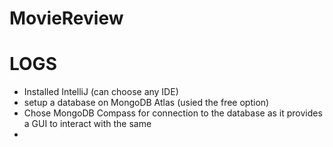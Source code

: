 # MovieReview



# LOGS

- Installed IntelliJ (can choose any IDE) 
- setup a database on MongoDB Atlas (usied the free option)
- Chose MongoDB Compass for connection to the database as it provides a GUI to interact with the same
- 